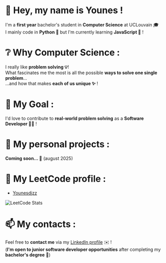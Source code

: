 # 👋 Hey, my name is **Younes** !
I'm a **first year** bachelor's student in **Computer Science** at UCLouvain 🎓 <br>
I mainly code in **Python 🐍** but I'm currently learning **JavaScript 📜** !

# ❔ Why Computer Science :

I really like **problem solving 💡**! <br>
What fascinates me the most is all the possible **ways to solve one single problem**... <br>
...and how that makes **each of us unique ✨** !

# 🎯 My Goal :

I'd love to contribute to **real-world problem solving** as a **Software Developer 👨‍💻** !

# 📂 My personal projects :

**Coming soon... 🚧** (august 2025)

# 🧩 My LeetCode profile :
* [Younesdjzz](https://leetcode.com/u/Younesdjzz/)

![LeetCode Stats](https://leetcode-stats.vercel.app/api?username=Younesdjzz)

# 📫  My contacts :
Feel free to **contact me** via my [LinkedIn profile](http://linkedin.com/in/younes-b-) ✉️ ! <br>
(**I'm open to junior software developer opportunities** after completing my **bachelor's degree** 💼)
